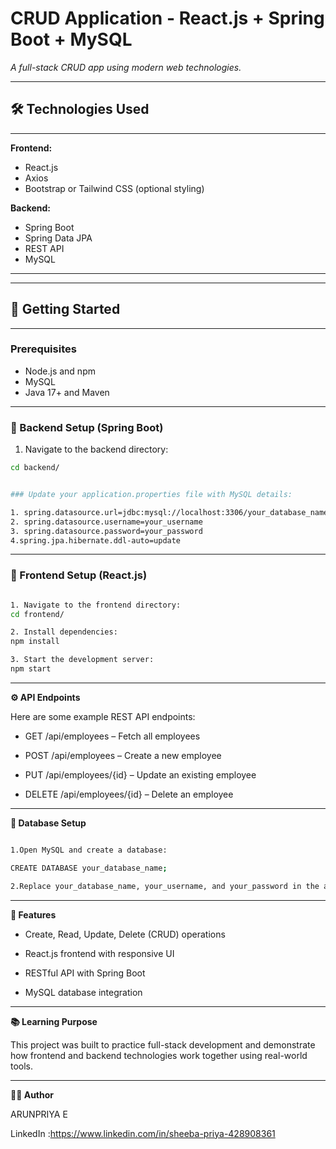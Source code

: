# CRUD Application - React.js + Spring Boot + MySQL
_A full-stack CRUD app using modern web technologies._

---

## 🛠️ Technologies Used
---

**Frontend:**

- React.js  
- Axios  
- Bootstrap or Tailwind CSS (optional styling)

**Backend:**

- Spring Boot  
- Spring Data JPA  
- REST API  
- MySQL

---


---

## 🚀 Getting Started
---

### Prerequisites

- Node.js and npm  
- MySQL  
- Java 17+ and Maven

---

### 🔧 Backend Setup (Spring Boot)

1. Navigate to the backend directory:

```bash
cd backend/


### Update your application.properties file with MySQL details:

1. spring.datasource.url=jdbc:mysql://localhost:3306/your_database_name
2. spring.datasource.username=your_username
3. spring.datasource.password=your_password
4.spring.jpa.hibernate.ddl-auto=update

```
---
### 🎨 Frontend Setup (React.js)
```bash

1. Navigate to the frontend directory:
cd frontend/

2. Install dependencies:
npm install

3. Start the development server:
npm start

```

---
**⚙️ API Endpoints**

Here are some example REST API endpoints:

- GET /api/employees – Fetch all employees

- POST /api/employees – Create a new employee

- PUT /api/employees/{id} – Update an existing employee

- DELETE /api/employees/{id} – Delete an employee

---

  **💾 Database Setup**

```bash

1.Open MySQL and create a database:

CREATE DATABASE your_database_name;

2.Replace your_database_name, your_username, and your_password in the application.properties file.

```
---
**📌 Features**

- Create, Read, Update, Delete (CRUD) operations

- React.js frontend with responsive UI

- RESTful API with Spring Boot

- MySQL database integration
 
---

**📚 Learning Purpose**

This project was built to practice full-stack development and demonstrate how frontend and backend technologies work together using real-world tools.

---

**🙋‍♂️ Author**

ARUNPRIYA E

LinkedIn :https://www.linkedin.com/in/sheeba-priya-428908361





